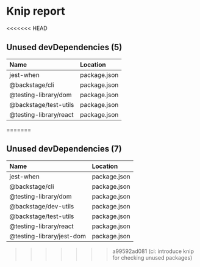 # Knip report

<<<<<<< HEAD
## Unused devDependencies (5)

| Name                   | Location     |
|:-----------------------|:-------------|
| jest-when              | package.json |
| @backstage/cli         | package.json |
| @testing-library/dom   | package.json |
| @backstage/test-utils  | package.json |
| @testing-library/react | package.json |
=======
## Unused devDependencies (7)

| Name                      | Location     |
|:--------------------------|:-------------|
| jest-when                 | package.json |
| @backstage/cli            | package.json |
| @testing-library/dom      | package.json |
| @backstage/dev-utils      | package.json |
| @backstage/test-utils     | package.json |
| @testing-library/react    | package.json |
| @testing-library/jest-dom | package.json |
>>>>>>> a99592ad081 (ci: introduce knip for checking unused packages)

